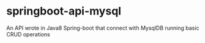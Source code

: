 # springboot-api-mysql
An API wrote in Java8 Spring-boot that connect with MysqlDB running basic CRUD operations
